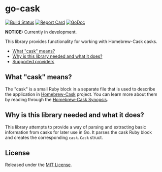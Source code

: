 # go-cask

[![Build Status](https://travis-ci.org/victorpopkov/go-cask.svg?branch=master)](https://travis-ci.org/victorpopkov/go-cask)
[![Report Card](https://goreportcard.com/badge/github.com/victorpopkov/go-cask)](https://goreportcard.com/badge/github.com/victorpopkov/go-cask)
[![GoDoc](https://godoc.org/github.com/victorpopkov/go-cask?status.svg)](https://godoc.org/github.com/victorpopkov/go-cask)

**NOTICE:** Currently in development.

This library provides functionality for working with Homebrew-Cask casks.

- [What "cask" means?](#what-cask-means)
- [Why is this library needed and what it does?](#why-is-this-library-needed-and-what-it-does)
- [Supported providers](#supported-providers)

## What "cask" means?

The "cask" is a small Ruby block in a separate file that is used to describe the
application in [Homebrew-Cask](https://github.com/caskroom/homebrew-cask)
project. You can learn more about them by reading through the
[Homebrew-Cask Synopsis](https://github.com/caskroom/homebrew-cask/blob/master/doc/cask_language_reference/readme.md#synopsis).

## Why is this library needed and what it does?

This library attempts to provide a way of parsing and extracting basic
information from casks for later use in Go. It parses the cask Ruby block and
creates the corresponding `cask.Cask` struct.

## License

Released under the [MIT License](https://opensource.org/licenses/MIT).
